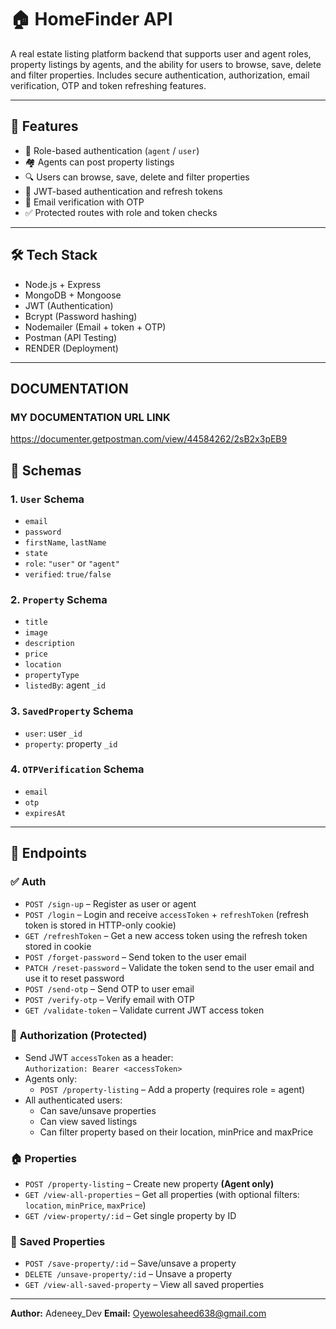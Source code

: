 # 🏠 HomeFinder API

A real estate listing platform backend that supports user and agent roles, property listings by agents, and the ability for users to browse, save, delete and filter properties. Includes secure authentication, authorization, email verification, OTP and token refreshing features.

---

## 📌 Features

- 👤 Role-based authentication (`agent` / `user`)
- 🏘️ Agents can post property listings
- 🔍 Users can browse, save, delete and filter properties
- 🔐 JWT-based authentication and refresh tokens
- 📧 Email verification with OTP
- ✅ Protected routes with role and token checks

---

## 🛠️ Tech Stack

- Node.js + Express
- MongoDB + Mongoose
- JWT (Authentication)
- Bcrypt (Password hashing)
- Nodemailer (Email + token + OTP)
- Postman (API Testing)
- RENDER (Deployment)

---

## DOCUMENTATION

### MY DOCUMENTATION URL LINK

https://documenter.getpostman.com/view/44584262/2sB2x3pEB9

## 📁 Schemas

### 1. `User` Schema

- `email`
- `password`
- `firstName`, `lastName`
- `state`
- `role`: `"user"` or `"agent"`
- `verified`: `true/false`

### 2. `Property` Schema

- `title`
- `image`
- `description`
- `price`
- `location`
- `propertyType`
- `listedBy`: agent `_id`

### 3. `SavedProperty` Schema

- `user`: user `_id`
- `property`: property `_id`

### 4. `OTPVerification` Schema

- `email`
- `otp`
- `expiresAt`

---

## 🚀 Endpoints

### ✅ **Auth**

- `POST /sign-up` – Register as user or agent
- `POST /login` – Login and receive `accessToken` + `refreshToken` (refresh token is stored in HTTP-only cookie)
- `GET /refreshToken` – Get a new access token using the refresh token stored in cookie
- `POST /forget-password` – Send token to the user email
- `PATCH /reset-password` – Validate the token send to the user email and use it to reset password
- `POST /send-otp` – Send OTP to user email
- `POST /verify-otp` – Verify email with OTP
- `GET /validate-token` – Validate current JWT access token

### 🔑 **Authorization (Protected)**

- Send JWT `accessToken` as a header:  
  `Authorization: Bearer <accessToken>`
- Agents only:
  - `POST /property-listing` – Add a property (requires role = agent)
- All authenticated users:
  - Can save/unsave properties
  - Can view saved listings
  - Can filter property based on their location, minPrice and maxPrice

### 🏠 **Properties**

- `POST /property-listing` – Create new property **(Agent only)**
- `GET /view-all-properties` – Get all properties (with optional filters: `location`, `minPrice`, `maxPrice`)
- `GET /view-property/:id` – Get single property by ID

### 💾 **Saved Properties**

- `POST /save-property/:id` – Save/unsave a property
- `DELETE /unsave-property/:id` – Unsave a property
- `GET /view-all-saved-property` – View all saved properties

---

**Author:** Adeneey_Dev
**Email:** Oyewolesaheed638@gmail.com
